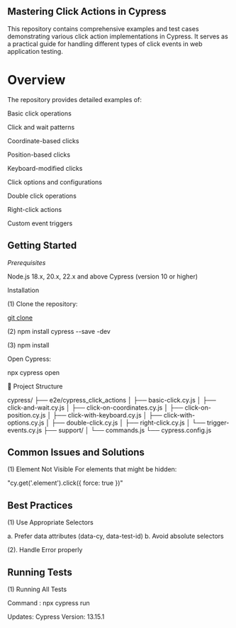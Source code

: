## Mastering Click Actions in Cypress

This repository contains comprehensive examples and test cases demonstrating various click action implementations in Cypress. It serves as a practical guide for handling different types of click events in web application testing.

# Overview
The repository provides detailed examples of:

Basic click operations

Click and wait patterns

Coordinate-based clicks

Position-based clicks

Keyboard-modified clicks

Click options and configurations

Double click operations

Right-click actions

Custom event triggers

## Getting Started

*Prerequisites*

Node.js 18.x, 20.x, 22.x and above
Cypress (version 10 or higher)

Installation

(1) Clone the repository:

[git clone ](https://github.com/Anshita-Bhasin/click-actions-cypress-guide.git)

(2) npm install cypress --save -dev

(3) npm install

Open Cypress:

npx cypress open

📁 Project Structure


cypress/
├── e2e/cypress_click_actions
│   ├── basic-click.cy.js
│   ├── click-and-wait.cy.js
│   ├── click-on-coordinates.cy.js
│   ├── click-on-position.cy.js
│   ├── click-with-keyboard.cy.js
│   ├── click-with-options.cy.js
│   ├── double-click.cy.js
│   ├── right-click.cy.js
│   └── trigger-events.cy.js
├── support/
│   └── commands.js
└── cypress.config.js


 ## Common Issues and Solutions

(1) Element Not Visible
For elements that might be hidden:

"cy.get('.element').click({ force: true })"

## Best Practices

(1) Use Appropriate Selectors

a. Prefer data attributes (data-cy, data-test-id)
b. Avoid absolute selectors

(2). Handle Error properly

## Running Tests

(1) Running All Tests

Command : npx cypress run

Updates:
Cypress Version: 13.15.1




